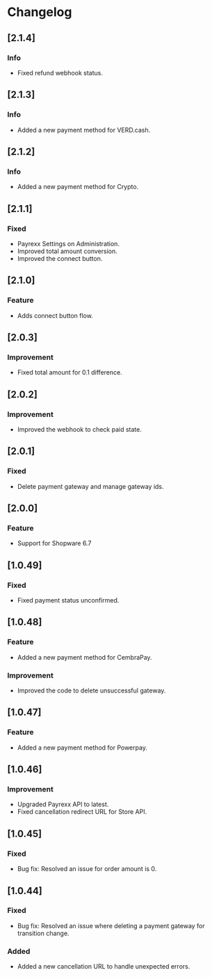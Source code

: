 # Changelog

## [2.1.4]
### Info
- Fixed refund webhook status.

## [2.1.3]
### Info
- Added a new payment method for VERD.cash.

## [2.1.2]
### Info
- Added a new payment method for Crypto.

## [2.1.1]
### Fixed
- Payrexx Settings on Administration.
- Improved total amount conversion.
- Improved the connect button.

## [2.1.0]
### Feature
- Adds connect button flow.

## [2.0.3]
### Improvement
- Fixed total amount for 0.1 difference.

## [2.0.2]
### Improvement
- Improved the webhook to check paid state.

## [2.0.1]
### Fixed
- Delete payment gateway and manage gateway ids.

## [2.0.0]
### Feature
- Support for Shopware 6.7

## [1.0.49]
### Fixed
- Fixed payment status unconfirmed.

## [1.0.48]
### Feature
- Added a new payment method for CembraPay.
### Improvement
- Improved the code to delete unsuccessful gateway.

## [1.0.47]
### Feature
- Added a new payment method for Powerpay.

## [1.0.46]
### Improvement
- Upgraded Payrexx API to latest.
- Fixed cancellation redirect URL for Store API.

## [1.0.45]
### Fixed
- Bug fix: Resolved an issue for order amount is 0.

## [1.0.44]
### Fixed
- Bug fix: Resolved an issue where deleting a payment gateway for transition change.

### Added
- Added a new cancellation URL to handle unexpected errors.
